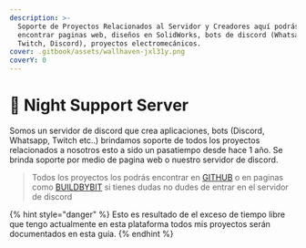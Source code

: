```yaml
---
description: >-
  Soporte de Proyectos Relacionados al Servidor y Creadores aquí podrás
  encontrar paginas web, diseños en SolidWorks, bots de discord (Whatsapp,
  Twitch, Discord), proyectos electromecánicos.
cover: .gitbook/assets/wallhaven-jxl31y.png
coverY: 0
---
```


# 🔮 Night Support Server

Somos un servidor de discord que crea aplicaciones, bots (Discord, Whatsapp, Twitch etc..) brindamos soporte de todos los proyectos relacionados a nosotros esto a sido un pasatiempo desde hace 1 año. Se brinda soporte por medio de pagina web o nuestro servidor de discord.

> Todos los proyectos los podrás encontrar en [GITHUB](https://github.com/MikaboshiDev) o en paginas como [BUILDBYBIT](https://builtbybit.com/resources) si tienes dudas no dudes de entrar en el servidor de discord

{% hint style="danger" %}
Esto es resultado de el exceso de tiempo libre que tengo actualmente en esta plataforma todos mis proyectos serán documentados en esta guía.
{% endhint %}
